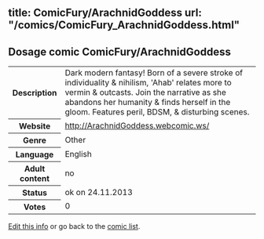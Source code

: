 title: ComicFury/ArachnidGoddess
url: "/comics/ComicFury_ArachnidGoddess.html"
---
Dosage comic ComicFury/ArachnidGoddess
-----------------------------------------

<p id="msg"></p>
<script type="text/javascript">
if (window.location.search === '?edit_info_mail=sent_ok') {
  var elem = document.getElementById("msg");
  elem.innerHTML = 'Edited information sucessfully sent for review, which is usually done daily. Thanks!';
  elem.className = 'ok';
}
</script>
<table class="comicinfo">
<tr>
<th>Description</th><td>Dark modern fantasy! Born of a severe stroke of individuality &amp; nihilism, 'Ahab' relates more to vermin &amp; outcasts. Join the narrative as she abandons her humanity &amp; finds herself in the gloom. Features peril, BDSM, &amp; disturbing scenes.</td>
</tr>
<tr>
<th>Website</th><td><a href="http://ArachnidGoddess.webcomic.ws/">http://ArachnidGoddess.webcomic.ws/</a></td>
</tr>
<tr>
<th>Genre</th><td>Other</td>
</tr>
<tr>
<th>Language</th><td>English</td>
</tr>
<tr>
<th>Adult content</th><td>no</td>
</tr>
<tr>
<th>Status</th><td>ok on 24.11.2013</td>
</tr>
<tr>
<th>Votes</th><td>0</td>
</tr>
</table>

[Edit this info](ComicFury_ArachnidGoddess_edit.html) or go back to the [comic list](../comic-index.html).
